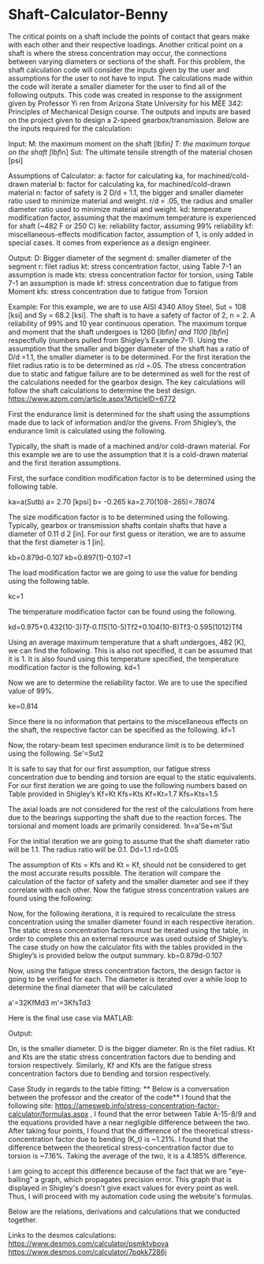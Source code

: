 # Shaft-Calculator-Benny
The critical points on a shaft include the points of contact that gears make with each other and their respective loadings. Another critical point on a shaft is where the stress concentration may occur, the connections between varying diameters or sections of the shaft. For this problem, the shaft calculation code will consider the inputs given by the user and assumptions for the user to not have to input. The calculations made within the code will iterate a smaller diameter for the user to find all of the following outputs. This code was created in response to the assignment given by Professor Yi ren from Arizona State University for his MEE 342: Principles of Mechanical Design course. The outputs and inputs are based on the project given to design a 2-speed gearbox/transmission. Below are the inputs required for the calculation:

Input:
M: the maximum moment on the shaft [lbf*in]
T: the maximum torque on the shaft [lbf*in]
Sut: The ultimate tensile strength of the material chosen [psi]

Assumptions of Calculator:
a: factor for calculating ka, for machined/cold-drawn material 
b: factor for calculating ka, for machined/cold-drawn material 
n: factor of safety is 2
D/d = 1.1, the bigger and smaller diameter ratio used to minimize material and weight.
r/d = .05, the radius and smaller diameter ratio used to minimize material and weight.
kd: temperature modification factor, assuming that the maximum temperature is experienced for shaft (~482 F or 250 C)
ke: reliability factor, assuming 99% reliability 
kf: miscellaneous-effects modification factor, assumption of 1, is only added in special cases. It comes from experience as a design engineer.


Output:
D: Bigger diameter of the segment
d: smaller diameter of the segment
r: filet radius 
kt: stress concentration factor, using Table 7-1 an assumption is made
kts: stress concentration factor for torsion, using Table 7-1 an assumption is made
kf: stress concentration due to fatigue from Moment
kfs: stress concentration due to fatigue from Torsion

Example: 
For this example, we are to use AISI 4340 Alloy Steel, Sut = 108 [ksi] and Sy = 68.2 [ksi]. The shaft is to have a safety of factor of 2, n = 2. A reliability of 99% and 10 year continuous operation. The maximum torque and moment that the shaft undergoes is 1260 [lbf*in] and 1100 [lbf*in] respectfully (numbers pulled from Shigley’s Example 7-1). Using the assumption that the smaller and bigger diameter of the shaft has a ratio of D/d =1.1, the smaller diameter is to be determined. For the first iteration the filet radius ratio is to be determined as r/d =.05. The stress concentration due to static and fatigue failure are to be determined as well for the rest of the calculations needed for the gearbox design. The key calculations will follow the shaft calculations to determine the best design.  
https://www.azom.com/article.aspx?ArticleID=6772 


First the endurance limit is determined for the shaft using the assumptions made due to lack of information and/or the givens. From Shigley’s, the endurance limit is calculated using the following. 

Typically, the shaft is made of a machined and/or cold-drawn material. For this example we are to use the assumption that it is a cold-drawn material and the first iteration assumptions. 

First, the surface condition modification factor is to be determined using the following table. 

ka=a(Sutb)
a= 2.70 [kpsi]
b= -0.265
ka=2.70(108-.265)=.78074

The size modification factor is to be determined using the following. Typically, gearbox or transmission shafts contain shafts that have a diameter of 0.11  d  2 [in]. For our first guess or iteration, we are to assume that the first diameter is 1 [in]. 

kb=0.879d-0.107
kb=0.897(1)-0.107=1

The load modification factor we are going to use the value for bending using the following table. 

kc=1

The temperature modification factor can be found using the following. 

kd=0.975+0.432(10-3)*Tf-0.115*(10-5)Tf2+0.104(10-8)Tf3-0.595(1012)Tf4

Using an average maximum temperature that a shaft undergoes, 482 [K], we can find the following. This is also not specified, it can be assumed that it is 1. It is also found using this temperature specified, the temperature modification factor is the following.
kd=1

Now we are to determine the reliability factor. We are to use the specified value of 99%. 

ke=0.814

Since there is no information that pertains to the miscellaneous effects on the shaft, the respective factor can be specified as the following. 
kf=1

Now, the rotary-beam test specimen endurance limit is to be determined using the following. 
Se'=Sut2

It is safe to say that for our first assumption, our fatigue stress concentration due to bending and torsion are equal to the static equivalents. For our first iteration we are going to use the following numbers based on Table provided in Shigley’s 
Kf=Kt
Kfs=Kts
Kf=Kt=1.7
Kfs=Kts=1.5

The axial loads are not considered for the rest of the calculations from here due to the bearings supporting the shaft due to the reaction forces. The torsional and moment loads are primarily considered. 
1n=a'Se+m'Sut

For the initial iteration we are going to assume that the shaft diameter ratio will be 1.1. The radius ratio will be 0.1.
Dd=1.1
rd=0.05

The assumption of Kts = Kfs and Kt = Kf, should not be considered to get the most accurate results possible. The iteration will compare the calculation of the factor of safety and the smaller diameter and see if they correlate with each other. Now the fatigue stress concentration values are found using the following:




Now, for the following iterations, it is required to recalculate the stress concentration using the smaller diameter found in each respective iteration. The static stress concentration factors must be iterated using the table, in order to complete this an external resource was used outside of Shigley’s. The case study on how the calculator fits with the tables provided in the Shigley’s is provided below the output summary. 
kb=0.879d-0.107

Now, using the fatigue stress concentration factors, the design factor is going to be verified for each. The diameter is iterated over a while loop to determine the final diameter that will be calculated 

a'=32KfMd3
m'=3KfsTd3


Here is the final use case via MATLAB:

Output:

Dn, is the smaller diameter. D is the bigger diameter. Rn is the filet radius. Kt and Kts are the static stress concentration factors due to bending and torsion respectively. Similarly, Kf and Kfs are the fatigue stress concentration factors due to bending and torsion respectively. 

Case Study in regards to the table fitting:
** Below is a conversation between the professor and the creator of the code**
I found that the following site: https://amesweb.info/stress-concentration-factor-calculator/formulas.aspx , I found that the error between Table A-15-8/9 and the equations provided have a near negligible difference between the two. After taking four points, I found that the difference of the theoretical stress-concentration factor due to bending (K_t) is ~1.21%. I found that the difference between the theoretical stress-concentration factor due to torsion is ~7.16%. Taking the average of the two, it is a 4.185% difference. 

I am going to accept this difference because of the fact that we are "eye-balling" a graph, which propagates precision error. This graph that is displayed in Shigley's doesn't give exact values for every point as well. Thus, I will proceed with my automation code using the website's formulas. 

Below are the relations, derivations and calculations that we conducted together. 

Links to the desmos calculations: 
https://www.desmos.com/calculator/psmktvbova 
https://www.desmos.com/calculator/7pqkk7286j


